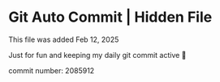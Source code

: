 # Git Auto Commit | Hidden File

This file was added Feb 12, 2025

Just for fun and keeping my daily git commit active 🤪

commit number: 2085912
